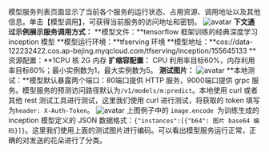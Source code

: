 
模型服务列表页面显示了当前各个服务的运行状态、占用资源、调用地址以及其他信息。单击【模型调用】，可获得当前服务的访问地址和密钥。
![avatar](https://main.qcloudimg.com/raw/1b6f9b94c2764430e8929075fdf560bf.png)
**下文通过示例展示服务调用方式：**
**模型文件：**tensorflow 框架训练的经典深度学习 inception 模型
**模型运行环境：**tfserving 环境
**模型地址：**cos://data-122232422.cos.ap-bejing.myqcloud.com/tfserving/inception/155645133 
**资源配置：**1CPU 核 2G 内存
**扩缩容配置：** CPU 利用率目标60%，内存利用率目标60%；最小实例数为1，最大实例数为5。
**测试图片：**
![avatar](https://main.qcloudimg.com/raw/e6bcf91f8596a1da18f534e3dc6b2d95.png)
**本地测试：**模型默认暴露两个端口：80端口提供 HTTP 服务，9000端口提供 grpc 服务。模型服务的预测访问路径默认为`/v1/models/m:predict`。本地使用 curl 或者其他 rest 测试工具进行测试，这里我们使用 curl 进行测试，将获取的 token 填写为`header: X-Auth-Token`。
![avatar](https://main.qcloudimg.com/raw/c996367198ed90aa94b22ac43517cc4e.png)
上图例子中的 `image.encode `为训练生成的 inception 模型定义的 JSON 数据格式：`{"instances":[{"b64": 图片 base64 编码}]}`。这里我们使用上面的测试图片进行编码。可以看出模型服务运行正常，正确的对发送的花朵进行了分类。

